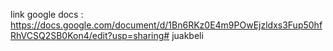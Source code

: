 link google docs : https://docs.google.com/document/d/1Bn6RKz0E4m9POwEjzldxs3Fup50hfRhVCSQ2SB0Kon4/edit?usp=sharing#   j u a k b e l i  
 